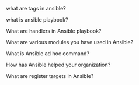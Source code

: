 what are tags in ansible?

what is ansible playbook?

What are handlers in Ansible playbook?

What are various modules you have used in Ansible?

What is Ansible ad hoc command?

How has Ansible helped your organization?

What are register targets in Ansible?